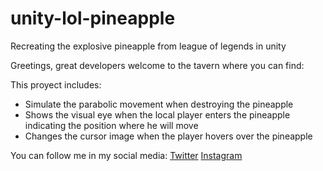 # unity-lol-pineapple
 Recreating the explosive pineapple from league of legends in unity

Greetings, great developers welcome to the tavern where you can find:

This proyect includes:

* Simulate the parabolic movement when destroying the pineapple
* Shows the visual eye when the local player enters the pineapple indicating the position where he will move
* Changes the cursor image when the player hovers over the pineapple

You can follow me in my social media: 
[Twitter](https://twitter.com/Cafungo)
[Instagram](https://www.instagram.com/cafungodev/)
